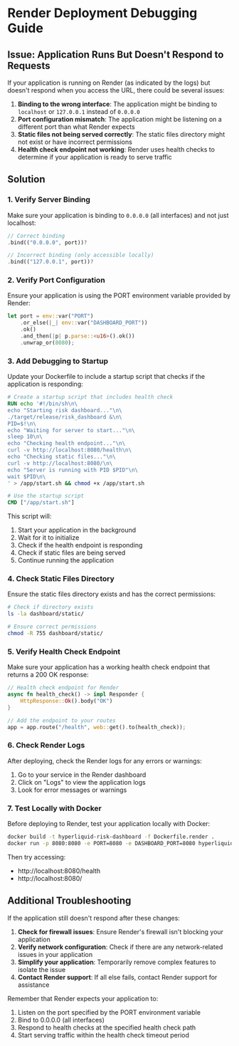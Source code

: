 # Render Deployment Debugging Guide

## Issue: Application Runs But Doesn't Respond to Requests

If your application is running on Render (as indicated by the logs) but doesn't respond when you access the URL, there could be several issues:

1. **Binding to the wrong interface**: The application might be binding to `localhost` or `127.0.0.1` instead of `0.0.0.0`
2. **Port configuration mismatch**: The application might be listening on a different port than what Render expects
3. **Static files not being served correctly**: The static files directory might not exist or have incorrect permissions
4. **Health check endpoint not working**: Render uses health checks to determine if your application is ready to serve traffic

## Solution

### 1. Verify Server Binding

Make sure your application is binding to `0.0.0.0` (all interfaces) and not just localhost:

```rust
// Correct binding
.bind(("0.0.0.0", port))?

// Incorrect binding (only accessible locally)
.bind(("127.0.0.1", port))?
```

### 2. Verify Port Configuration

Ensure your application is using the PORT environment variable provided by Render:

```rust
let port = env::var("PORT")
    .or_else(|_| env::var("DASHBOARD_PORT"))
    .ok()
    .and_then(|p| p.parse::<u16>().ok())
    .unwrap_or(8080);
```

### 3. Add Debugging to Startup

Update your Dockerfile to include a startup script that checks if the application is responding:

```dockerfile
# Create a startup script that includes health check
RUN echo '#!/bin/sh\n\
echo "Starting risk dashboard..."\n\
./target/release/risk_dashboard &\n\
PID=$!\n\
echo "Waiting for server to start..."\n\
sleep 10\n\
echo "Checking health endpoint..."\n\
curl -v http://localhost:8080/health\n\
echo "Checking static files..."\n\
curl -v http://localhost:8080/\n\
echo "Server is running with PID $PID"\n\
wait $PID\n\
' > /app/start.sh && chmod +x /app/start.sh

# Use the startup script
CMD ["/app/start.sh"]
```

This script will:
1. Start your application in the background
2. Wait for it to initialize
3. Check if the health endpoint is responding
4. Check if static files are being served
5. Continue running the application

### 4. Check Static Files Directory

Ensure the static files directory exists and has the correct permissions:

```bash
# Check if directory exists
ls -la dashboard/static/

# Ensure correct permissions
chmod -R 755 dashboard/static/
```

### 5. Verify Health Check Endpoint

Make sure your application has a working health check endpoint that returns a 200 OK response:

```rust
// Health check endpoint for Render
async fn health_check() -> impl Responder {
    HttpResponse::Ok().body("OK")
}

// Add the endpoint to your routes
app = app.route("/health", web::get().to(health_check));
```

### 6. Check Render Logs

After deploying, check the Render logs for any errors or warnings:

1. Go to your service in the Render dashboard
2. Click on "Logs" to view the application logs
3. Look for error messages or warnings

### 7. Test Locally with Docker

Before deploying to Render, test your application locally with Docker:

```bash
docker build -t hyperliquid-risk-dashboard -f Dockerfile.render .
docker run -p 8080:8080 -e PORT=8080 -e DASHBOARD_PORT=8080 hyperliquid-risk-dashboard
```

Then try accessing:
- http://localhost:8080/health
- http://localhost:8080/

## Additional Troubleshooting

If the application still doesn't respond after these changes:

1. **Check for firewall issues**: Ensure Render's firewall isn't blocking your application
2. **Verify network configuration**: Check if there are any network-related issues in your application
3. **Simplify your application**: Temporarily remove complex features to isolate the issue
4. **Contact Render support**: If all else fails, contact Render support for assistance

Remember that Render expects your application to:
1. Listen on the port specified by the PORT environment variable
2. Bind to 0.0.0.0 (all interfaces)
3. Respond to health checks at the specified health check path
4. Start serving traffic within the health check timeout period 